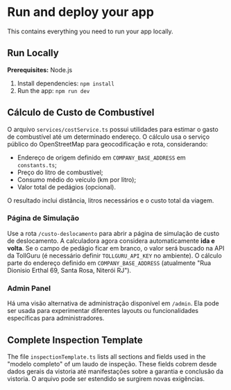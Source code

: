 # Run and deploy your app

This contains everything you need to run your app locally.

## Run Locally

**Prerequisites:**  Node.js


1. Install dependencies:
   `npm install`
2. Run the app:
   `npm run dev`

## Cálculo de Custo de Combustível

O arquivo `services/costService.ts` possui utilidades para estimar o gasto de combustível até um determinado endereço. O cálculo usa o serviço público do OpenStreetMap para geocodificação e rota, considerando:

- Endereço de origem definido em `COMPANY_BASE_ADDRESS` em `constants.ts`;
- Preço do litro de combustível;
- Consumo médio do veículo (km por litro);
- Valor total de pedágios (opcional).

O resultado inclui distância, litros necessários e o custo total da viagem.

### Página de Simulação

Use a rota `/custo-deslocamento` para abrir a página de simulação de custo de deslocamento. A calculadora agora considera automaticamente **ida e volta**. Se o campo de pedágio ficar em branco, o valor será buscado na API da TollGuru (é necessário definir `TOLLGURU_API_KEY` no ambiente). O cálculo parte do endereço definido em `COMPANY_BASE_ADDRESS` (atualmente "Rua Dionisio Erthal 69, Santa Rosa, Niterói RJ").

### Admin Panel

Há uma visão alternativa de administração disponível em `/admin`. Ela pode ser usada para experimentar diferentes layouts ou funcionalidades específicas para administradores.

## Complete Inspection Template

The file `inspectionTemplate.ts` lists all sections and fields used in the
"modelo completo" of um laudo de inspeção. These fields cobrem desde dados
gerais da vistoria até manifestações sobre a garantia e conclusão da
vistoria. O arquivo pode ser estendido se surgirem novas exigências.
